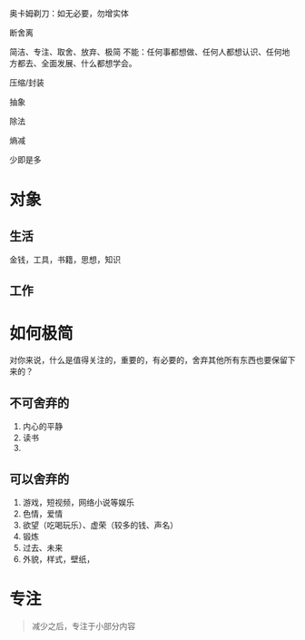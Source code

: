 奥卡姆剃刀：如无必要，勿增实体

断舍离

简洁、专注、取舍、放弃、极简
	不能：任何事都想做、任何人都想认识、任何地方都去、全面发展、什么都想学会。

压缩/封装

抽象

除法

熵减

少即是多

# 对象
## 生活
金钱，工具，书籍，思想，知识

## 工作

# 如何极简
对你来说，什么是值得关注的，重要的，有必要的，舍弃其他所有东西也要保留下来的？
## 不可舍弃的
1. 内心的平静
2. 读书
3. 
## 可以舍弃的
1. 游戏，短视频，网络小说等娱乐
2. 色情，爱情
3. 欲望（吃喝玩乐）、虚荣（较多的钱、声名）
4. 锻炼
5. 过去、未来
6. 外貌，样式，壁纸，
# 专注
> 减少之后，专注于小部分内容

